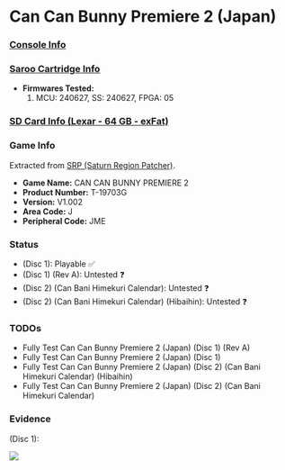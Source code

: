 # Can Can Bunny Premiere 2 (Japan)

### [Console Info](../../../../Info/Consoles/VA13/README.md)

### [Saroo Cartridge Info](../../../../Info/Cartridges/RetroGameParadiseStore/1.32F/README.md)

- <b>Firmwares Tested:</b>
  1. MCU: 240627, SS: 240627, FPGA: 05

### [SD Card Info (Lexar - 64 GB - exFat)](../../../../Info/SdCards/Lexar/64GB/exfat/README.md)

### Game Info

Extracted from [SRP (Saturn Region Patcher)](https://segaxtreme.net/resources/saturn-region-patcher.81/download).

- <b>Game Name:</b> CAN CAN BUNNY PREMIERE 2
- <b>Product Number:</b> T-19703G
- <b>Version:</b> V1.002
- <b>Area Code:</b> J
- <b>Peripheral Code:</b> JME

### Status

- (Disc 1): Playable :white_check_mark:
- (Disc 1) (Rev A): Untested :question:
- (Disc 2) (Can Bani Himekuri Calendar): Untested :question:
- (Disc 2) (Can Bani Himekuri Calendar) (Hibaihin): Untested :question:

### TODOs

- Fully Test Can Can Bunny Premiere 2 (Japan) (Disc 1) (Rev A)
- Fully Test Can Can Bunny Premiere 2 (Japan) (Disc 1)
- Fully Test Can Can Bunny Premiere 2 (Japan) (Disc 2) (Can Bani Himekuri Calendar) (Hibaihin)
- Fully Test Can Can Bunny Premiere 2 (Japan) (Disc 2) (Can Bani Himekuri Calendar)

### Evidence

(Disc 1):

[![](https://img.youtube.com/vi/5_iRYwLHPDo/0.jpg)](https://www.youtube.com/watch?v=5_iRYwLHPDo)
